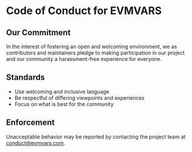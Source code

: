 # Code of Conduct for EVMVARS

## Our Commitment
In the interest of fostering an open and welcoming environment, we as contributors and maintainers pledge to making participation in our project and our community a harassment-free experience for everyone.

## Standards
- Use welcoming and inclusive language
- Be respectful of differing viewpoints and experiences
- Focus on what is best for the community

## Enforcement
Unacceptable behavior may be reported by contacting the project team at conduct@evmvars.com.
